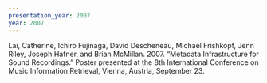 ```yaml
---
presentation_year: 2007
year: 2007
---
```


Lai, Catherine, Ichiro Fujinaga, David Descheneau, Michael Frishkopf, Jenn Riley, Joseph Hafner, and Brian McMillan. 2007. “Metadata Infrastructure for Sound Recordings.” Poster presented at the 8th International Conference on Music Information Retrieval, Vienna, Austria, September 23.